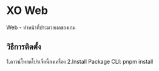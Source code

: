 # XO Web
Web - ทำหน้าที่ประมวลผลของเกม

## วิธีการติดตั้ง
1.ดาวน์โหลดโปรเจ็คนี้ลงเครื่อง
2.Install Package
	CLI: pnpm install
